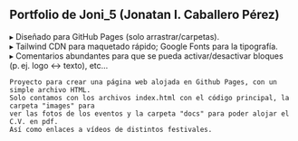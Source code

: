 Portfolio de Joni_5 (Jonatan I. Caballero Pérez)
----------------------------------------------
  ▸ Diseñado para GitHub Pages (solo arrastrar/carpetas).  
  ▸ Tailwind CDN para maquetado rápido; Google Fonts para la tipografía.  
  ▸ Comentarios abundantes para que se pueda activar/desactivar bloques (p. ej. logo ↔ texto), etc...


    Proyecto para crear una página web alojada en Github Pages, con un simple archivo HTML. 
    Solo contamos con los archivos index.html con el código principal, la carpeta "images" para 
    ver las fotos de los eventos y la carpeta "docs" para poder alojar el C.V. en pdf. 
    Así como enlaces a vídeos de distintos festivales. 

